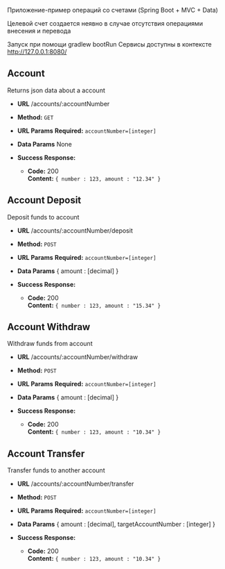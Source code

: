 Приложение-пример операций со счетами (Spring Boot + MVC + Data)

Целевой счет создается неявно в случае отсутствия операциями внесения и перевода

Запуск при помощи gradlew bootRun
Сервисы доступны в контексте http://127.0.0.1:8080/

**Account**
----
  Returns json data about a account

* **URL**
  /accounts/:accountNumber

* **Method:**
  `GET`

*  **URL Params**
   **Required:**
   `accountNumber=[integer]`

* **Data Params**
  None

* **Success Response:**
  * **Code:** 200 <br />
    **Content:** `{ number : 123, amount : "12.34" }`

**Account Deposit**
----
  Deposit funds to account

* **URL**
  /accounts/:accountNumber/deposit

* **Method:**
  `POST`

*  **URL Params**
   **Required:**
   `accountNumber=[integer]`

* **Data Params**
  { amount : [decimal] }

* **Success Response:**
  * **Code:** 200 <br />
    **Content:** `{ number : 123, amount : "15.34" }`

**Account Withdraw**
----
  Withdraw funds from account

* **URL**
  /accounts/:accountNumber/withdraw

* **Method:**
  `POST`

*  **URL Params**
   **Required:**
   `accountNumber=[integer]`

* **Data Params**
  { amount : [decimal] }

* **Success Response:**
  * **Code:** 200 <br />
    **Content:** `{ number : 123, amount : "10.34" }`

**Account Transfer**
----
  Transfer funds to another account

* **URL**
  /accounts/:accountNumber/transfer

* **Method:**
  `POST`

*  **URL Params**
   **Required:**
   `accountNumber=[integer]`

* **Data Params**
  { amount : [decimal], targetAccountNumber : [integer] }

* **Success Response:**
  * **Code:** 200 <br />
    **Content:** `{ number : 123, amount : "10.34" }`
